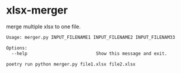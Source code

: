 # xlsx-merger
merge multiple xlsx to one file.

```bash
Usage: merger.py INPUT_FILENAME1 INPUT_FILENAME2 INPUT_FILENAM33

Options:
  --help                          Show this message and exit.
```


```bash
poetry run python merger.py file1.xlsx file2.xlsx 
```
